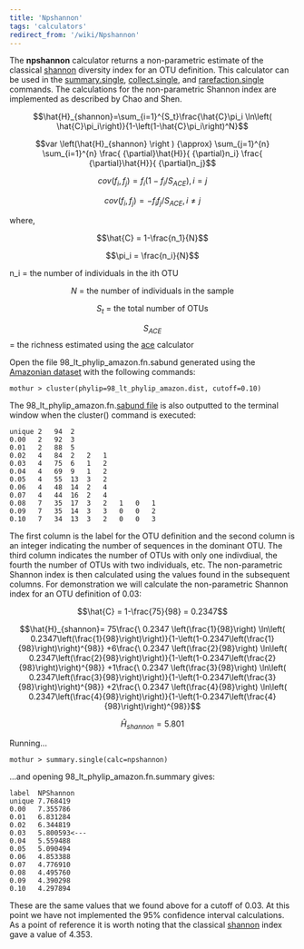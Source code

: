 ```yaml
---
title: 'Npshannon'
tags: 'calculators'
redirect_from: '/wiki/Npshannon'
---
```

The **npshannon** calculator returns a
non-parametric estimate of the classical [shannon](/wiki/Shannon)
diversity index for an OTU definition. This calculator can be used in
the [summary.single](/wiki/summary.single),
[collect.single](/wiki/collect.single), and
[rarefaction.single](/wiki/rarefaction.single) commands. The
calculations for the non-parametric Shannon index are implemented as
described by Chao and Shen.

$$\hat{H}_{shannon}=\sum_{i=1}^{S_t}\frac{\hat{C}\pi_i \ln\left( \hat{C}\pi_i\right)}{1-\left(1-\hat{C}\pi_i\right)^N}$$

$$var \left(\hat{H}_{shannon} \right ) {\approx} \sum_{j=1}^{n} \sum_{i=1}^{n} \frac{ {\partial}\hat{H}}{ {\partial}n_i} \frac{ {\partial}\hat{H}}{ {\partial}n_j}$$

$$cov \left( f_i, f_j \right) = f_i \left(1-f_i / S_{ACE} \right ), i = j$$

$$cov\left ( f_i, f_j \right) = -f_i f_j / {S_{ACE}}, i\ne j$$

where,

$$\hat{C} = 1-\frac{n_1}{N}$$

$$\pi_i = \frac{n_i}{N}$$

n\_i = the number of individuals in the ith OTU

$$N \mbox{ = the number of individuals in the sample}$$

$$S_t \mbox{ = the total number of OTUs}$$

$$S_{ACE}$$ = the richness estimated using the [ace](/wiki/ace)
calculator

Open the file 98\_lt\_phylip\_amazon.fn.sabund generated using the [
Amazonian dataset](https://mothur.s3.us-east-2.amazonaws.com/wiki/amazondata.zip) with the following
commands:

    mothur > cluster(phylip=98_lt_phylip_amazon.dist, cutoff=0.10)

The 98\_lt\_phylip\_amazon.fn.[sabund file](/wiki/sabund_file) is
also outputted to the terminal window when the cluster() command is
executed:

    unique 2   94  2   
    0.00   2   92  3   
    0.01   2   88  5   
    0.02   4   84  2   2   1   
    0.03   4   75  6   1   2   
    0.04   4   69  9   1   2   
    0.05   4   55  13  3   2   
    0.06   4   48  14  2   4   
    0.07   4   44  16  2   4   
    0.08   7   35  17  3   2   1   0   1   
    0.09   7   35  14  3   3   0   0   2   
    0.10   7   34  13  3   2   0   0   3   

The first column is the label for the OTU definition and the second
column is an integer indicating the number of sequences in the dominant
OTU. The third column indicates the number of OTUs with only one
indivdiual, the fourth the number of OTUs with two individuals, etc. The
non-parametric Shannon index is then calculated using the values found
in the subsequent columns. For demonstration we will calculate the
non-parametric Shannon index for an OTU definition of 0.03:

$$\hat{C} = 1-\frac{75}{98} = 0.2347$$

$$\hat{H}_{shannon}=
75\frac{\ 0.2347 \left(\frac{1}{98}\right) \ln\left( 0.2347\left(\frac{1}{98}\right)\right)}{1-\left(1-0.2347\left(\frac{1}{98}\right)\right)^{98}}
+6\frac{\ 0.2347 \left(\frac{2}{98}\right) \ln\left( 0.2347\left(\frac{2}{98}\right)\right)}{1-\left(1-0.2347\left(\frac{2}{98}\right)\right)^{98}}
+1\frac{\ 0.2347 \left(\frac{3}{98}\right) \ln\left( 0.2347\left(\frac{3}{98}\right)\right)}{1-\left(1-0.2347\left(\frac{3}{98}\right)\right)^{98}}
+2\frac{\ 0.2347 \left(\frac{4}{98}\right) \ln\left( 0.2347\left(\frac{4}{98}\right)\right)}{1-\left(1-0.2347\left(\frac{4}{98}\right)\right)^{98}}$$

$$\hat{H}_{shannon}=5.801$$

Running\...

    mothur > summary.single(calc=npshannon)

\...and opening 98\_lt\_phylip\_amazon.fn.summary gives:

    label  NPShannon
    unique 7.768419
    0.00   7.355786
    0.01   6.831284
    0.02   6.344819
    0.03   5.800593<---
    0.04   5.559488
    0.05   5.090494
    0.06   4.853388
    0.07   4.776910
    0.08   4.495760
    0.09   4.390298
    0.10   4.297894

These are the same values that we found above for a cutoff of 0.03. At
this point we have not implemented the 95% confidence interval
calculations. As a point of reference it is worth noting that the
classical [shannon](/wiki/Shannon) index gave a value of 4.353.
